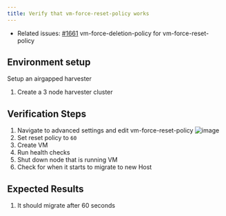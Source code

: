 ```yaml
---
title: Verify that vm-force-reset-policy works
---
```


* Related issues: [#1661](https://github.com/harvester/harvester/issues/1661) vm-force-deletion-policy for vm-force-reset-policy

## Environment setup
Setup an airgapped harvester
1. Create a 3 node harvester cluster 

## Verification Steps
1. Navigate to advanced settings and edit vm-force-reset-policy
![image](https://user-images.githubusercontent.com/83787952/146448317-a259d86d-2020-4bed-adc2-f19ecf0d3fbb.png)
1. Set reset policy to `60`
1. Create VM
1. Run health checks
1. Shut down node that is running VM
1. Check for when it starts to migrate to new Host

## Expected Results
1. It should migrate after 60 seconds